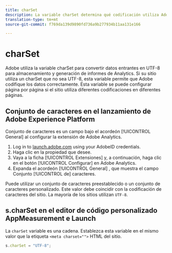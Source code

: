 ```yaml
---
title: charSet
description: La variable charSet determina qué codificación utiliza Adobe para analizar la solicitud de imagen.
translation-type: tm+mt
source-git-commit: f769da139d9890fd736a9b277934b11aa131e166

---
```



# charSet

Adobe utiliza la variable charSet para convertir datos entrantes en UTF-8 para almacenamiento y generación de informes de Analytics. Si su sitio utiliza un charSet que no sea UTF-8, esta variable permite que Adobe codifique los datos correctamente. Esta variable se puede configurar página por página si el sitio utiliza diferentes codificaciones en diferentes páginas.

## Conjunto de caracteres en el lanzamiento de Adobe Experience Platform

Conjunto de caracteres es un campo bajo el acordeón [!UICONTROL General] al configurar la extensión de Adobe Analytics.

1. Log in to [launch.adobe.com](https://launch.adobe.com) using your AdobeID credentials.
2. Haga clic en la propiedad que desee.
3. Vaya a la ficha [!UICONTROL Extensiones] y, a continuación, haga clic en el botón [!UICONTROL Configurar] en Adobe Analytics.
4. Expanda el acordeón [!UICONTROL General] , que muestra el campo Conjunto [!UICONTROL de] caracteres.

Puede utilizar un conjunto de caracteres preestablecido o un conjunto de caracteres personalizado. Este valor debe coincidir con la codificación de caracteres del sitio. La mayoría de los sitios utilizan `UTF-8`.

## s.charSet en el editor de código personalizado AppMeasurement e Launch

La `charSet` variable es una cadena. Establezca esta variable en el mismo valor que la etiqueta `<meta charset="">` HTML del sitio.

```js
s.charSet = "UTF-8";
```
